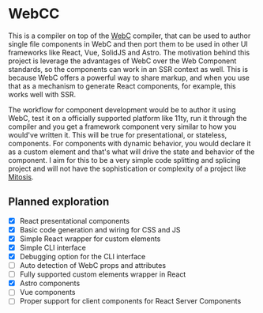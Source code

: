 # WebCC

This is a compiler on top of the [WebC](https://github.com/11ty/webc) compiler, that can be used to author single file components in WebC and then port them to be used in other UI frameworks like React, Vue, SolidJS and Astro. The motivation behind this project is leverage the advantages of WebC over the Web Component standards, so the components can work in an SSR context as well. This is because WebC offers a powerful way to share markup, and when you use that as a mechanism to generate React components, for example, this works well with SSR.

The workflow for component development would be to author it using WebC, test it on a officially supported platform like 11ty, run it through the compiler and you get a framework component very similar to how you would've written it. This will be true for presentational, or stateless, components. For components with dynamic behavior, you would declare it as a custom element and that's what will drive the state and behavior of the component. I aim for this to be a very simple code splitting and splicing project and will not have the sophistication or complexity of a project like [Mitosis](https://github.com/BuilderIO/mitosis).  

## Planned exploration

- [x] React presentational components
- [x] Basic code generation and wiring for CSS and JS
- [x] Simple React wrapper for custom elements
- [x] Simple CLI interface
- [x] Debugging option for the CLI interface
- [ ] Auto detection of WebC props and attributes
- [ ] Fully supported custom elements wrapper in React
- [x] Astro components
- [ ] Vue components
- [ ] Proper support for client components for React Server Components
